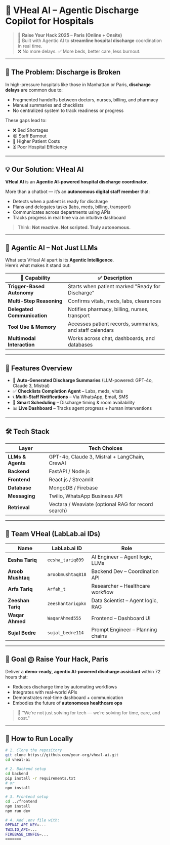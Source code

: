 # 🏥 VHeal AI – Agentic Discharge Copilot for Hospitals

> 🧠 **Raise Your Hack 2025 – Paris (Online + Onsite)**  
> 🚀 Built with Agentic AI to **streamline hospital discharge** coordination in real time.  
> ❌ No more delays. ✅ More beds, better care, less burnout.

---

## 🚨 The Problem: Discharge is Broken

In high-pressure hospitals like those in Manhattan or Paris, **discharge delays** are common due to:

- Fragmented handoffs between doctors, nurses, billing, and pharmacy  
- Manual summaries and checklists  
- No centralized system to track readiness or progress

These gaps lead to:

- ❌ Bed Shortages  
- 😫 Staff Burnout  
- 💸 Higher Patient Costs  
- ⏳ Poor Hospital Efficiency

---

## 💡 Our Solution: VHeal AI

**VHeal AI** is an **Agentic AI-powered hospital discharge coordinator**.

More than a chatbot — it’s an **autonomous digital staff member** that:

- Detects when a patient is ready for discharge  
- Plans and delegates tasks (labs, meds, billing, transport)  
- Communicates across departments using APIs  
- Tracks progress in real time via an intuitive dashboard

> Think: **Not reactive. Not scripted. Truly autonomous.**

---

## 🧠 Agentic AI – Not Just LLMs

What sets VHeal AI apart is its **Agentic Intelligence**.  
Here’s what makes it stand out:

| 🧩 Capability              | ✅ Description |
|---------------------------|----------------|
| **Trigger-Based Autonomy** | Starts when patient marked "Ready for Discharge" |
| **Multi-Step Reasoning**   | Confirms vitals, meds, labs, clearances |
| **Delegated Communication**| Notifies pharmacy, billing, nurses, transport |
| **Tool Use & Memory**      | Accesses patient records, summaries, and staff calendars |
| **Multimodal Interaction** | Works across chat, dashboards, and databases |

---

## 🔧 Features Overview

- 🧾 **Auto-Generated Discharge Summaries** (LLM-powered: GPT-4o, Claude 3, Mistral)  
- ✅ **Checklists Completion Agent** – Labs, meds, vitals  
- 📞 **Multi-Staff Notifications** – Via WhatsApp, Email, SMS  
- 📆 **Smart Scheduling** – Discharge timing & room availability  
- 📊 **Live Dashboard** – Tracks agent progress + human interventions  

---

## 🛠️ Tech Stack

| Layer        | Tech Choices |
|--------------|--------------|
| **LLMs & Agents** | GPT-4o, Claude 3, Mistral + LangChain, CrewAI |
| **Backend**  | FastAPI / Node.js |
| **Frontend** | React.js / Streamlit |
| **Database** | MongoDB / Firebase |
| **Messaging**| Twilio, WhatsApp Business API |
| **Retrieval**| Vectara / Weaviate (optional RAG for record search) |

---

## 👥 Team VHeal (LabLab.ai IDs)

| Name              | LabLab.ai ID         | Role                                |
|-------------------|----------------------|-------------------------------------|
| **Eesha Tariq**   | `eesha_tariq899`     | AI Engineer – Agent logic, LLMs     |
| **Aroob Mushtaq** | `aroobmushtaq818`    | Backend Dev – Coordination API      |
| **Arfa Tariq**    | `Arfah_t`            | Researcher – Healthcare workflow    |
| **Zeeshan Tariq** | `zeeshantariqpkn`    | Data Scientist – Agent logic, RAG   |
| **Waqar Ahmed**   | `WaqarAhmed555`      | Frontend – Dashboard UI             |
| **Sujal Bedre**   | `sujal_bedre114`     | Prompt Engineer – Planning chains   |

---

## 🎯 Goal @ Raise Your Hack, Paris

Deliver a **demo-ready**, **agentic AI-powered discharge assistant** within 72 hours that:

- Reduces discharge time by automating workflows  
- Integrates with real-world APIs  
- Demonstrates real-time dashboard + communication  
- Embodies the future of **autonomous healthcare ops**

> 🎯 "We’re not just solving for tech — we’re solving for time, care, and cost."

---

## 🧪 How to Run Locally

```bash
# 1. Clone the repository
git clone https://github.com/your-org/vheal-ai.git
cd vheal-ai

# 2. Backend setup
cd backend
pip install -r requirements.txt
# or
npm install

# 3. Frontend setup
cd ../frontend
npm install
npm run dev

# 4. Add .env file with:
OPENAI_API_KEY=...
TWILIO_API=...
FIREBASE_CONFIG=...
=======
